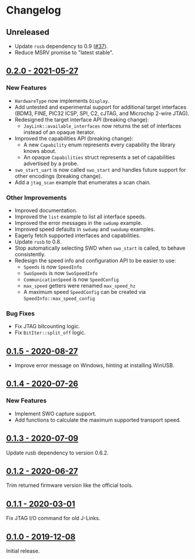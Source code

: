 # Changelog

## Unreleased

- Update `rusb` dependency to 0.9 ([#37]).
- Reduce MSRV promise to "latest stable".

[#37]: https://github.com/jonas-schievink/jaylink/pull/37

## [0.2.0 - 2021-05-27](https://github.com/jonas-schievink/jaylink/releases/tag/v0.2.0)

### New Features

- `HardwareType` now implements `Display`.
- Add untested and experimental support for additional target interfaces (BDM3,
  FINE, PIC32 ICSP, SPI, C2, cJTAG, and Microchip 2-wire JTAG).
- Redesigned the target interface API (breaking change):
  - `JayLink::available_interfaces` now returns the set of interfaces instead of an opaque iterator.
- Improved the capabilities API (breaking change):
  - A new `Capability` enum represents every capability the library knows about.
  - An opaque `Capabilities` struct represents a set of capabilities advertised by a probe.
- `swo_start_uart` is now called `swo_start` and handles future support for
  other encodings (breaking change).
- Add a `jtag_scan` example that enumerates a scan chain.

### Other Improvements

- Improved documentation.
- Improved the `list` example to list all interface speeds.
- Improved the error messages in the `swdump` example.
- Improved speed defaults in `swdump` and `swodump` examples.
- Eagerly fetch supported interfaces and capabilities.
- Update `rusb` to 0.8.
- Stop automatically selecting SWD when `swo_start` is called, to behave consistently.
- Redesign the speed info and configuration API to be easier to use:
  - `Speeds` is now `SpeedInfo`
  - `SwoSpeeds` is now `SwoSpeedInfo`
  - `CommunicationSpeed` is now `SpeedConfig`
  - `max_speed` getters were renamed `max_speed_hz`
  - A maximum speed `SpeedConfig` can be created via `SpeedInfo::max_speed_config`

### Bug Fixes

- Fix JTAG bitcounting logic.
- Fix `BitIter::split_off` logic.

## [0.1.5 - 2020-08-27](https://github.com/jonas-schievink/jaylink/releases/tag/v0.1.5)

- Improve error message on Windows, hinting at installing WinUSB.

## [0.1.4 - 2020-07-26](https://github.com/jonas-schievink/jaylink/releases/tag/v0.1.4)

### New Features

- Implement SWO capture support.
- Add functions to calculate the maximum supported transport speed.

## [0.1.3 - 2020-07-09](https://github.com/jonas-schievink/jaylink/releases/tag/v0.1.3)

Update rusb dependency to version 0.6.2.

## [0.1.2 - 2020-06-27](https://github.com/jonas-schievink/jaylink/releases/tag/v0.1.2)

Trim returned firmware version like the official tools.

## [0.1.1 - 2020-03-01](https://github.com/jonas-schievink/jaylink/releases/tag/v0.1.1)

Fix JTAG I/O command for old J-Links.

## [0.1.0 - 2019-12-08](https://github.com/jonas-schievink/jaylink/releases/tag/v0.1.0)

Initial release.
